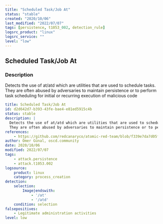 ```yaml
---
title: "Scheduled Task/Job At"
status: "stable"
created: "2020/10/06"
last_modified: "2022/07/07"
tags: [persistence, t1053_002, detection_rule]
logsrc_product: "linux"
logsrc_service: ""
level: "low"
---
```


## Scheduled Task/Job At

### Description

Detects the use of at/atd which are utilities that are used to schedule tasks.
They are often abused by adversaries to maintain persistence or to perform task scheduling for initial or recurring execution of malicious code


```yml
title: Scheduled Task/Job At
id: d2d642d7-b393-43fe-bae4-e81ed5915c4b
status: stable
description: |
  Detects the use of at/atd which are utilities that are used to schedule tasks.
  They are often abused by adversaries to maintain persistence or to perform task scheduling for initial or recurring execution of malicious code
references:
    - https://github.com/redcanaryco/atomic-red-team/blob/f339e7da7d05f6057fdfcdd3742bfcf365fee2a9/atomics/T1053.002/T1053.002.md
author: Ömer Günal, oscd.community
date: 2020/10/06
modified: 2022/07/07
tags:
    - attack.persistence
    - attack.t1053.002
logsource:
    product: linux
    category: process_creation
detection:
    selection:
        Image|endswith:
            - '/at'
            - '/atd'
    condition: selection
falsepositives:
    - Legitimate administration activities
level: low

```
